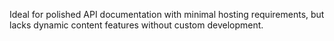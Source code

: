 Ideal for polished API documentation with minimal hosting requirements, but lacks dynamic content features without custom development.
